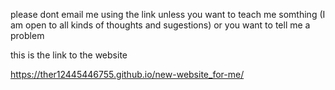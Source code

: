 please dont email me using the link unless you want to teach me somthing (I am open to all kinds of thoughts and sugestions) or you want to tell me a problem


this is the link to the website

https://ther12445446755.github.io/new-website_for-me/

